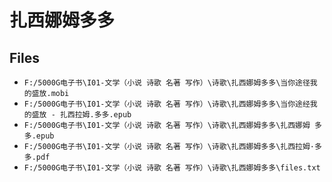 # 扎西娜姆多多

## Files

- `F:/5000G电子书\I01-文学（小说 诗歌 名著 写作）\诗歌\扎西娜姆多多\当你途径我的盛放.mobi`
- `F:/5000G电子书\I01-文学（小说 诗歌 名著 写作）\诗歌\扎西娜姆多多\当你途经我的盛放 - 扎西拉姆.多多.epub`
- `F:/5000G电子书\I01-文学（小说 诗歌 名著 写作）\诗歌\扎西娜姆多多\扎西娜姆 多多.epub`
- `F:/5000G电子书\I01-文学（小说 诗歌 名著 写作）\诗歌\扎西娜姆多多\扎西拉姆·多多.pdf`
- `F:/5000G电子书\I01-文学（小说 诗歌 名著 写作）\诗歌\扎西娜姆多多\files.txt`
